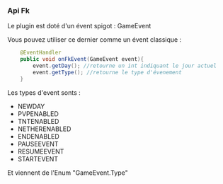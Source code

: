 ### Api Fk
Le plugin est doté d'un évent spigot : GameEvent

Vous pouvez utiliser ce dernier comme un évent classique :

```java
	@EventHandler
	public void onFkEvent(GameEvent event){
		event.getDay(); //retourne un int indiquant le jour actuel
		event.getType(); //retourne le type d'évenement
	}
```

Les types d'event sonts : 
* NEWDAY
* PVPENABLED
* TNTENABLED
* NETHERENABLED
* ENDENABLED
* PAUSEEVENT
* RESUMEEVENT
* STARTEVENT

Et viennent de l'Enum "GameEvent.Type"
